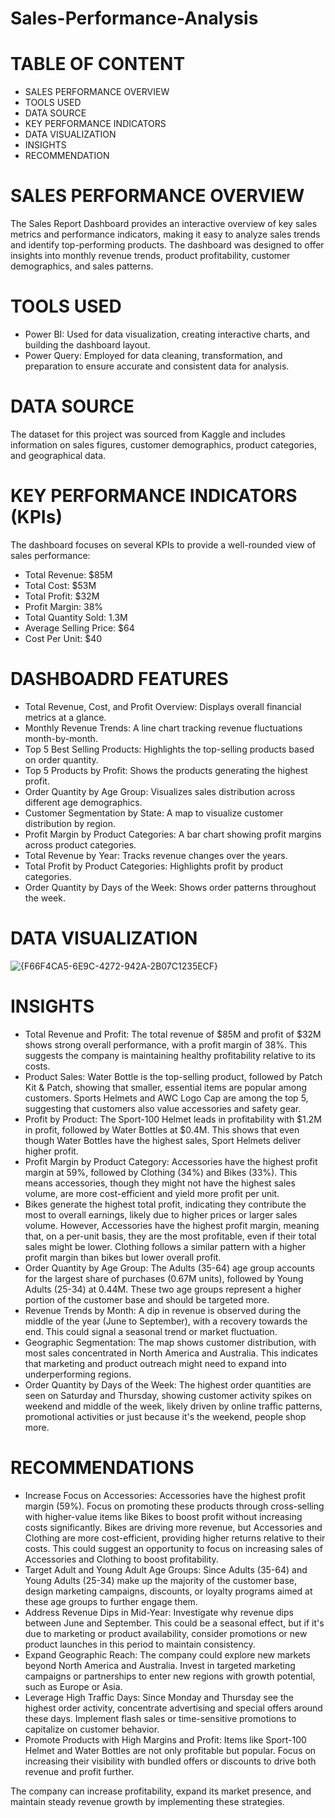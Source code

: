# Sales-Performance-Analysis

# TABLE OF CONTENT
- SALES PERFORMANCE OVERVIEW
- TOOLS USED
- DATA SOURCE
- KEY PERFORMANCE INDICATORS
- DATA VISUALIZATION
- INSIGHTS
- RECOMMENDATION

# SALES PERFORMANCE OVERVIEW

The Sales Report Dashboard provides an interactive overview of key sales metrics and performance indicators, making it easy to analyze sales trends and identify top-performing products. The dashboard was designed to offer insights into monthly revenue trends, product profitability, customer demographics, and sales patterns.

# TOOLS USED

- Power BI: Used for data visualization, creating interactive charts, and building the dashboard layout.
- Power Query: Employed for data cleaning, transformation, and preparation to ensure accurate and consistent data for analysis.

# DATA SOURCE

The dataset for this project was sourced from Kaggle and includes information on sales figures, customer demographics, product categories, and geographical data.

# KEY PERFORMANCE INDICATORS (KPIs)

The dashboard focuses on several KPIs to provide a well-rounded view of sales performance:

- Total Revenue: $85M
- Total Cost: $53M
- Total Profit: $32M
- Profit Margin: 38%
- Total Quantity Sold: 1.3M
- Average Selling Price: $64
- Cost Per Unit: $40

# DASHBOADRD FEATURES

- Total Revenue, Cost, and Profit Overview: Displays overall financial metrics at a glance.
- Monthly Revenue Trends: A line chart tracking revenue fluctuations month-by-month.
- Top 5 Best Selling Products: Highlights the top-selling products based on order quantity.
- Top 5 Products by Profit: Shows the products generating the highest profit.
- Order Quantity by Age Group: Visualizes sales distribution across different age demographics.
- Customer Segmentation by State: A map to visualize customer distribution by region.
- Profit Margin by Product Categories: A bar chart showing profit margins across product categories.
- Total Revenue by Year: Tracks revenue changes over the years.
- Total Profit by Product Categories: Highlights profit by product categories.
- Order Quantity by Days of the Week: Shows order patterns throughout the week.

# DATA VISUALIZATION
![{F66F4CA5-6E9C-4272-942A-2B07C1235ECF}](https://github.com/user-attachments/assets/22425333-da96-4bfe-8f3f-da719cb53f04)

# INSIGHTS

- Total Revenue and Profit: The total revenue of $85M and profit of $32M shows strong overall performance, with a profit margin of 38%. This suggests the company is maintaining healthy profitability relative to its costs.
- Product Sales: Water Bottle is the top-selling product, followed by Patch Kit & Patch, showing that smaller, essential items are popular among customers. 
Sports Helmets and AWC Logo Cap are among the top 5, suggesting that customers also value accessories and safety gear.
- Profit by Product: The Sport-100 Helmet leads in profitability with $1.2M in profit, followed by Water Bottles at $0.4M. This shows that even though Water Bottles have the highest sales, Sport Helmets deliver higher profit.
- Profit Margin by Product Category: Accessories have the highest profit margin at 59%, followed by Clothing (34%) and Bikes (33%). This means accessories, though they might not have the highest sales volume, are more cost-efficient and yield more profit per unit.
- Bikes generate the highest total profit, indicating they contribute the most to overall earnings, likely due to higher prices or larger sales volume. However, Accessories have the highest profit margin, meaning that, on a per-unit basis, they are the most profitable, even if their total sales might be lower. Clothing follows a similar pattern with a higher profit margin than bikes but lower overall profit.
- Order Quantity by Age Group: The Adults (35-64) age group accounts for the largest share of purchases (0.67M units), followed by Young Adults (25-34) at 0.44M. These two age groups represent a higher portion of the customer base and should be targeted more.
- Revenue Trends by Month: A dip in revenue is observed during the middle of the year (June to September), with a recovery towards the end. This could signal a seasonal trend or market fluctuation.
- Geographic Segmentation: The map shows customer distribution, with most sales concentrated in North America and Australia. This indicates that marketing and product outreach might need to expand into underperforming regions.
- Order Quantity by Days of the Week: The highest order quantities are seen on Saturday and Thursday, showing customer activity spikes on weekend and middle of the week, likely driven by online traffic patterns, promotional activities or just because it's the weekend, people shop more.


# RECOMMENDATIONS
- Increase Focus on Accessories: Accessories have the highest profit margin (59%). Focus on promoting these products through cross-selling with higher-value items like Bikes to boost profit without increasing costs significantly. Bikes are driving more revenue, but Accessories and Clothing are more cost-efficient, providing higher returns relative to their costs. This could suggest an opportunity to focus on increasing sales of Accessories and Clothing to boost profitability.
- Target Adult and Young Adult Age Groups: Since Adults (35-64) and Young Adults (25-34) make up the majority of the customer base, design marketing campaigns, discounts, or loyalty programs aimed at these age groups to further engage them.
- Address Revenue Dips in Mid-Year: Investigate why revenue dips between June and September. This could be a seasonal effect, but if it's due to marketing or product availability, consider promotions or new product launches in this period to maintain consistency.
- Expand Geographic Reach: The company could explore new markets beyond North America and Australia. Invest in targeted marketing campaigns or partnerships to enter new regions with growth potential, such as Europe or Asia.
- Leverage High Traffic Days: Since Monday and Thursday see the highest order activity, concentrate advertising and special offers around these days. Implement flash sales or time-sensitive promotions to capitalize on customer behavior.
- Promote Products with High Margins and Profit: Items like Sport-100 Helmet and Water Bottles are not only profitable but popular. Focus on increasing their visibility with bundled offers or discounts to drive both revenue and profit further.
  
The company can increase profitability, expand its market presence, and maintain steady revenue growth by implementing these strategies.

